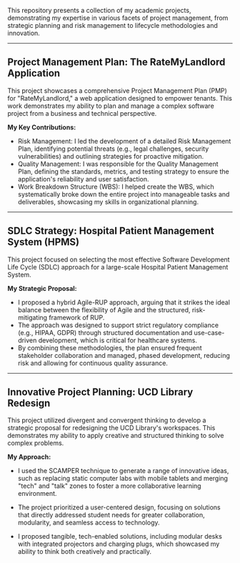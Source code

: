This repository presents a collection of my academic projects, demonstrating my expertise in various facets of project management, from strategic planning and risk management to lifecycle methodologies and innovation.

------------------------------------------------------------------
**Project Management Plan: The RateMyLandlord Application**
------------------------------------------------------------------
This project showcases a comprehensive Project Management Plan (PMP) for "RateMyLandlord," a web application designed to empower tenants. This work demonstrates my ability to plan and manage a complex software project from a business and technical perspective.

**My Key Contributions:**

- Risk Management: I led the development of a detailed Risk Management Plan, identifying potential threats (e.g., legal challenges, security vulnerabilities) and outlining strategies for proactive mitigation.
- Quality Management: I was responsible for the Quality Management Plan, defining the standards, metrics, and testing strategy to ensure the application's reliability and user satisfaction.
- Work Breakdown Structure (WBS): I helped create the WBS, which systematically broke down the entire project into manageable tasks and deliverables, showcasing my skills in organizational planning.

------------------------------------------------------------------
**SDLC Strategy: Hospital Patient Management System (HPMS)**
------------------------------------------------------------------
This project focused on selecting the most effective Software Development Life Cycle (SDLC) approach for a large-scale Hospital Patient Management System.

**My Strategic Proposal:**

- I proposed a hybrid Agile-RUP approach, arguing that it strikes the ideal balance between the flexibility of Agile and the structured, risk-mitigating framework of RUP.
- The approach was designed to support strict regulatory compliance (e.g., HIPAA, GDPR) through structured documentation and use-case-driven development, which is critical for healthcare systems.
- By combining these methodologies, the plan ensured frequent stakeholder collaboration and managed, phased development, reducing risk and allowing for continuous quality assurance.

------------------------------------------------------------------
**Innovative Project Planning: UCD Library Redesign**
------------------------------------------------------------------

This project utilized divergent and convergent thinking to develop a strategic proposal for redesigning the UCD Library's workspaces. This demonstrates my ability to apply creative and structured thinking to solve complex problems.

**My Approach:**

- I used the SCAMPER technique to generate a range of innovative ideas, such as replacing static computer labs with mobile tablets and merging "tech" and "talk" zones to foster a more collaborative learning environment.

- The project prioritized a user-centered design, focusing on solutions that directly addressed student needs for greater collaboration, modularity, and seamless access to technology.

- I proposed tangible, tech-enabled solutions, including modular desks with integrated projectors and charging plugs, which showcased my ability to think both creatively and practically.